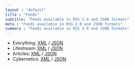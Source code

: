 ```yaml
---
layout : "default"
title : "Feeds"
subtitle: "Feeds available in RSS 2.0 and JSON formats"
meta : "Feeds available in RSS 2.0 and JSON formats"
summary : "Feeds available in RSS 2.0 and JSON formats"
---
```


- Everything: <span class="f3 grey"><a rel="alternate" type="application/rss+xml" title="Subscribe to everything" href="{{site.url}}/feeds/everything.xml">XML</a> / <a rel="alternate" type="application/json" title="Subscribe to everything" href="{{site.url}}/feeds/everything.json">JSON</a></span>
- Lifestream: <span class="f3 grey"><a rel="alternate" type="application/rss+xml" title="Give me all the little things only, nothing heavy" href="{{site.url}}/feeds/lifestream.xml">XML</a> / <a rel="alternate" type="application/json" title="Give me all the little things only, nothing heavy" href="{{site.url}}/feeds/lifestream.json">JSON</a></span>
- Articles: <span class="f3 grey"><a rel="alternate" type="application/rss+xml" title="I just want the articles" href="{{site.url}}/feeds/articles.xml">XML</a> / <a rel="alternate" type="application/json" title="I just want the articles" href="{{site.url}}/feeds/articles.json">JSON</a></span>
- Cybernetics: <span class="f3 grey"><a rel="alternate" type="application/rss+xml" title="I'm just interested in Cybernetics" href="{{site.url}}/feeds/cybernetics.xml">XML</a> / <a rel="alternate" type="application/json" title="I'm just interested in Cybernetics" href="{{site.url}}/feeds/cybernetics.json">JSON</a></span>
